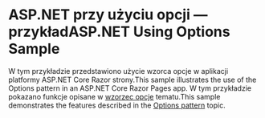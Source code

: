# <a name="aspnet-using-options-sample"></a><span data-ttu-id="d1cc6-101">ASP.NET przy użyciu opcji — przykład</span><span class="sxs-lookup"><span data-stu-id="d1cc6-101">ASP.NET Using Options Sample</span></span>

<span data-ttu-id="d1cc6-102">W tym przykładzie przedstawiono użycie wzorca opcje w aplikacji platformy ASP.NET Core Razor strony.</span><span class="sxs-lookup"><span data-stu-id="d1cc6-102">This sample illustrates the use of the Options pattern in an ASP.NET Core Razor Pages app.</span></span> <span data-ttu-id="d1cc6-103">W tym przykładzie pokazano funkcje opisane w [wzorzec opcje](https://docs.microsoft.com/aspnet/core/fundamentals/configuration/options) tematu.</span><span class="sxs-lookup"><span data-stu-id="d1cc6-103">This sample demonstrates the features described in the [Options pattern](https://docs.microsoft.com/aspnet/core/fundamentals/configuration/options) topic.</span></span>
